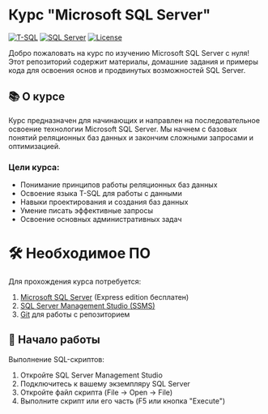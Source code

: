 # Курс "Microsoft SQL Server"

[![T-SQL](https://img.shields.io/badge/Language-T--SQL-blue)](https://docs.microsoft.com/ru-ru/sql/t-sql/language-reference)
[![SQL Server](https://img.shields.io/badge/Database-SQL%20Server-red)](https://www.microsoft.com/ru-ru/sql-server/sql-server-2019)
[![License](https://img.shields.io/badge/License-MIT-green.svg)](https://opensource.org/licenses/MIT)

Добро пожаловать на курс по изучению Microsoft SQL Server с нуля! Этот репозиторий содержит материалы, домашние задания и примеры кода для освоения основ и продвинутых возможностей SQL Server.

## 📚 О курсе

Курс предназначен для начинающих и направлен на последовательное освоение технологии Microsoft SQL Server. Мы начнем с базовых понятий реляционных баз данных и закончим сложными запросами и оптимизацией.

### Цели курса:
- Понимание принципов работы реляционных баз данных
- Освоение языка T-SQL для работы с данными
- Навыки проектирования и создания баз данных
- Умение писать эффективные запросы
- Освоение основных административных задач

# 🛠 Необходимое ПО

Для прохождения курса потребуется:

1. [Microsoft SQL Server](https://www.microsoft.com/ru-ru/sql-server/sql-server-downloads) (Express edition бесплатен)
2. [SQL Server Management Studio (SSMS)](https://docs.microsoft.com/ru-ru/sql/ssms/download-sql-server-management-studio-ssms)
3. [Git](https://git-scm.com/downloads) для работы с репозиторием

## 🚀 Начало работы

Выполнение SQL-скриптов:
1. Откройте SQL Server Management Studio
2. Подключитесь к вашему экземпляру SQL Server
3. Откройте файл скрипта (File → Open → File)
4. Выполните скрипт или его часть (F5 или кнопка "Execute")
